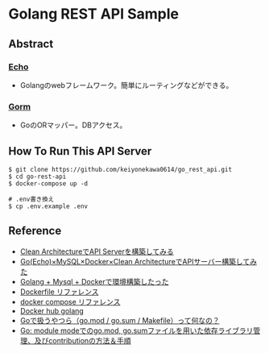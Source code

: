# Golang REST API Sample

## Abstract
### [Echo](https://echo.labstack.com/)
- Golangのwebフレームワーク。簡単にルーティングなどができる。

### [Gorm](https://github.com/go-gorm/gorm)
- GoのORマッパー。DBアクセス。


## How To Run This API Server
```
$ git clone https://github.com/keiyonekawa0614/go_rest_api.git
$ cd go-rest-api
$ docker-compose up -d

# .env書き換え
$ cp .env.example .env
```

## Reference
- [Clean ArchitectureでAPI Serverを構築してみる](https://qiita.com/hirotakan/items/698c1f5773a3cca6193e)
- [Go(Echo)×MySQL×Docker×Clean ArchitectureでAPIサーバー構築してみた](https://qiita.com/Le0tk0k/items/c2945c260f28f7ee2d47)
- [Golang + Mysql + Dockerで環境構築したった](https://shinter8823.hatenablog.com/entry/2019/07/18/015051)
- [Dockerfile リファレンス](http://docs.docker.jp/engine/reference/builder.html)
- [docker compose リファレンス](http://docs.docker.jp/compose/compose-file.html#)
- [Docker hub golang](https://hub.docker.com/_/golang)
- [Goで扱うやつら（go.mod / go.sum / Makefile）って何なの？](https://qiita.com/ko-watanabe/items/606cfff04438fffd15d0)
- [Go: module modeでのgo.mod, go.sumファイルを用いた依存ライブラリ管理、及びcontributionの方法＆手順](https://horizoon.jp/post/2019/04/18/contributing_with_gomodules/)
